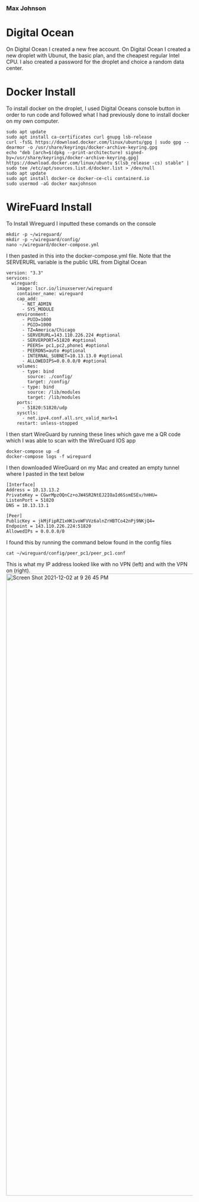 ### Max Johnson
# Digital Ocean
On Digital Ocean I created a new free account. On Digital Ocean I created a new droplet with Ubunut, the basic plan, and the cheapest regular Intel CPU. I also created a password for the droplet and choice a random data center.

# Docker Install
To install docker on the droplet, I used Digital Oceans console button in order to run code and followed what I had previously done to install docker on my own computer.
```
sudo apt update
sudo apt install ca-certificates curl gnupg lsb-release
curl -fsSL https://download.docker.com/linux/ubuntu/gpg | sudo gpg --dearmor -o /usr/share/keyrings/docker-archive-keyring.gpg
echo "deb [arch=$(dpkg --print-architecture) signed-by=/usr/share/keyrings/docker-archive-keyring.gpg] https://download.docker.com/linux/ubuntu $(lsb_release -cs) stable" | sudo tee /etc/apt/sources.list.d/docker.list > /dev/null
sudo apt update
sudo apt install docker-ce docker-ce-cli containerd.io
sudo usermod -aG docker maxjohnson
```
# WireFuard Install
To Install Wireguard I inputted these comands on the console
```
mkdir -p ~/wireguard/
mkdir -p ~/wireguard/config/
nano ~/wireguard/docker-compose.yml
```
I then pasted in this into the docker-compose.yml file. Note that the SERVERURL variable is the public URL from Digital Ocean
```
version: "3.3"
services:
  wireguard:
    image: lscr.io/linuxserver/wireguard
    container_name: wireguard
    cap_add:
      - NET_ADMIN
      - SYS_MODULE
    environment:
      - PUID=1000
      - PGID=1000
      - TZ=America/Chicago
      - SERVERURL=143.110.226.224 #optional
      - SERVERPORT=51820 #optional
      - PEERS= pc1,pc2,phone1 #optional
      - PEERDNS=auto #optional
      - INTERNAL_SUBNET=10.13.13.0 #optional
      - ALLOWEDIPS=0.0.0.0/0 #optional
    volumes:
      - type: bind
        source: ./config/
        target: /config/
      - type: bind
        source: /lib/modules
        target: /lib/modules
    ports:
      - 51820:51820/udp
    sysctls:
      - net.ipv4.conf.all.src_valid_mark=1
    restart: unless-stopped
```
I then start WireGuard by running these lines which gave me a QR code which I was able to scan with the WireGuard IOS app
```
docker-compose up -d
docker-compose logs -f wireguard
```
I then downloaded WireGuard on my Mac and created an empty tunnel where I pasted in the text below
```
[Interface]
Address = 10.13.13.2
PrivateKey = CGwrMpzOQnCz+oJW4SR2NtEJ2IOaId6SsmESEv/hHHU=
ListenPort = 51820
DNS = 10.13.13.1

[Peer]
PublicKey = jkMjFipRZ1xHK1voWFVVz6alnZrHBTCo42nPj9NKjQ4=
Endpoint = 143.110.226.224:51820
AllowedIPs = 0.0.0.0/0
```
I found this by running the command below found in the config files
```
cat ~/wireguard/config/peer_pc1/peer_pc1.conf
```
This is what my IP address looked like with no VPN (left) and with the VPN on (right).
<img width="1680" alt="Screen Shot 2021-12-02 at 9 26 45 PM" src="https://user-images.githubusercontent.com/42543469/144540555-e3784ae3-79be-4ecc-bd7b-64766e1aa030.png">


